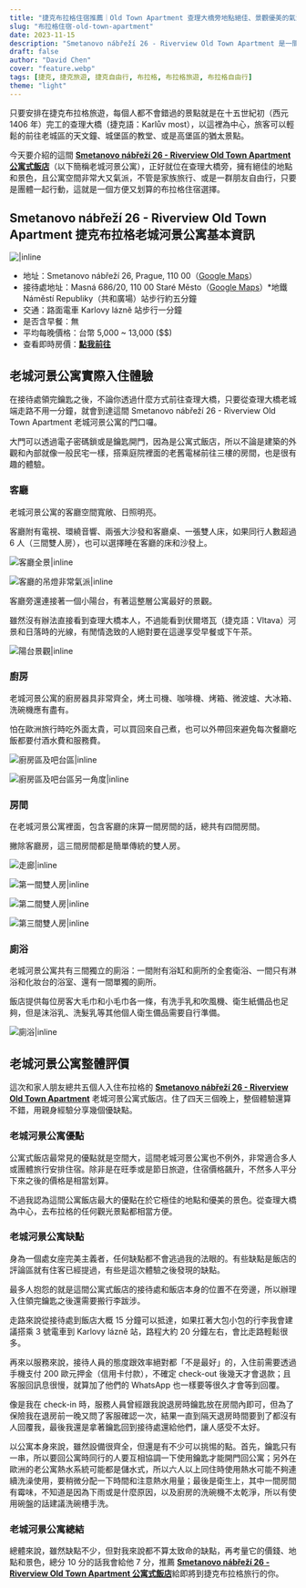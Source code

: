 ```yaml
---
title: "捷克布拉格住宿推薦｜Old Town Apartment 查理大橋旁地點絕佳、景觀優美的氣派公寓式住宿"
slug: "布拉格住宿-old-town-apartment"
date: 2023-11-15
description: "Smetanovo nábřeží 26 - Riverview Old Town Apartment 是一間位在布拉格查理大橋旁的公寓式住宿，非常適合小團體行動的旅客入住。"
draft: false
author: "David Chen"
cover: "feature.webp"
tags: [捷克, 捷克旅遊, 捷克自由行, 布拉格, 布拉格旅遊, 布拉格自由行]
theme: "light"
---
```


只要安排在捷克布拉格旅遊，每個人都不會錯過的景點就是在十五世紀初（西元 1406 年）完工的查理大橋（捷克語：Karlův most），以這裡為中心，旅客可以輕鬆的前往老城區的天文鐘、城堡區的教堂、或是高堡區的猶太景點。

今天要介紹的這間 [**Smetanovo nábřeží 26 - Riverview Old Town Apartment 公寓式飯店**](https://www.booking.com/hotel/cz/riverview-old-town-apartment.xt.html?aid=7956794&no_rooms=1&group_adults=2)（以下簡稱老城河景公寓），正好就位在查理大橋旁，擁有絕佳的地點和景色，且公寓空間非常大又氣派，不管是家族旅行、或是一群朋友自由行，只要是團體一起行動，這就是一個方便又划算的布拉格住宿選擇。

## Smetanovo nábřeží 26 - Riverview Old Town Apartment 捷克布拉格老城河景公寓基本資訊

![|inline](1.jpeg)

- 地址：Smetanovo nábřeží 26, Prague, 110 00（[Google Maps](https://www.google.com/maps/place/Smetanovo+n%C3%A1b%C5%99.+197%2F26,+110+00+Star%C3%A9+M%C4%9Bsto,+%E6%8D%B7%E5%85%8B/@50.0855374,14.4115792,17z/data=!3m1!4b1!4m6!3m5!1s0x470b94e58c0f2bef:0x80101d266595b34d!8m2!3d50.0855374!4d14.4141541!16s%2Fg%2F11jv73x1_y?entry=ttu)）
- 接待處地址：Masná 686/20, 110 00 Staré Město（[Google Maps](https://www.google.com/maps/place/Masn%C3%A1+686%2F20,+110+00+Star%C3%A9+M%C4%9Bsto,+%E6%8D%B7%E5%85%8B/@50.0896109,14.4232176,17z/data=!3m1!4b1!4m6!3m5!1s0x470b94ea150d48ed:0xb0a7b4d3c6817320!8m2!3d50.0896109!4d14.4257925!16s%2Fg%2F11csjhm6m7?authuser=1&entry=ttu)）*地鐵 Náměstí Republiky（共和廣場）站步行約五分鐘
- 交通：路面電車 Karlovy lázně 站步行一分鐘
- 是否含早餐：無
- 平均每晚價格：台幣 5,000 ~ 13,000 ($$)
- 查看即時房價：[**點我前往**](https://www.booking.com/hotel/cz/riverview-old-town-apartment.xt.html?aid=7956794&no_rooms=1&group_adults=2)

## 老城河景公寓實際入住體驗

在接待處領完鑰匙之後，不論你透過什麼方式前往查理大橋，只要從查理大橋老城端走路不用一分鐘，就會到達這間 Smetanovo nábřeží 26 - Riverview Old Town Apartment 老城河景公寓的門口囉。

大門可以透過電子密碼鎖或是鑰匙開門，因為是公寓式飯店，所以不論是建築的外觀和內部就像一般民宅一樣，搭乘庭院裡面的老舊電梯前往三樓的房間，也是很有趣的體驗。

### 客廳

老城河景公寓的客廳空間寬敞、日照明亮。

客廳附有電視、環繞音響、兩張大沙發和客廳桌、一張雙人床，如果同行人數超過 6 人（三間雙人房），也可以選擇睡在客廳的床和沙發上。

![客廳全景|inline](2.jpeg)

![客廳的吊燈非常氣派|inline](3.jpeg)

客廳旁還連接著一個小陽台，有著這整層公寓最好的景觀。

雖然沒有辦法直接看到查理大橋本人，不過能看到伏爾塔瓦（捷克語：Vltava）河景和日落時的光線，有閒情逸致的人絕對要在這邊享受早餐或下午茶。

![陽台景觀|inline](4.jpeg)

### 廚房

老城河景公寓的廚房器具非常齊全，烤土司機、咖啡機、烤箱、微波爐、大冰箱、洗碗機應有盡有。

怕在歐洲旅行時吃外面太貴，可以買回來自己煮，也可以外帶回來避免每次餐廳吃飯都要付酒水費和服務費。

![廚房區及吧台區|inline](5.jpeg)

![廚房區及吧台區另一角度|inline](6.jpeg)

### 房間

在老城河景公寓裡面，包含客廳的床算一間房間的話，總共有四間房間。

撇除客廳房，這三間房間都是簡單傳統的雙人房。

![走廊|inline](7.jpeg)

![第一間雙人房|inline](8.jpeg)

![第二間雙人房|inline](9.jpeg)

![第三間雙人房|inline](10.jpeg)

### 廁浴

老城河景公寓共有三間獨立的廁浴：一間附有浴缸和廁所的全套衛浴、一間只有淋浴和化妝台的浴室、還有一間單獨的廁所。

飯店提供每位房客大毛巾和小毛巾各一條，有洗手乳和吹風機、衛生紙備品也足夠，但是沫浴乳、洗髮乳等其他個人衛生備品需要自行準備。

![廁浴|inline](11.jpeg)

## 老城河景公寓整體評價

這次和家人朋友總共五個人入住布拉格的 [**Smetanovo nábřeží 26 - Riverview Old Town Apartment**](https://www.booking.com/hotel/cz/riverview-old-town-apartment.xt.html?aid=7956794&no_rooms=1&group_adults=2) 老城河景公寓式飯店。住了四天三個晚上，整個體驗還算不錯，用親身經驗分享幾個優缺點。

### 老城河景公寓優點

公寓式飯店最常見的優點就是空間大，這間老城河景公寓也不例外，非常適合多人或團體旅行安排住宿。除非是在旺季或是節日旅遊，住宿價格飆升，不然多人平分下來之後的價格是相當划算。

不過我認為這間公寓飯店最大的優點在於它極佳的地點和優美的景色。從查理大橋為中心，去布拉格的任何觀光景點都相當方便。

### 老城河景公寓缺點

身為一個處女座完美主義者，任何缺點都不會逃過我的法眼的。有些缺點是飯店的評論區就有住客已經提過，有些是這次體驗之後發現的缺點。

最多人抱怨的就是這間公寓式飯店的接待處和飯店本身的位置不在旁邊，所以辦理入住領完鑰匙之後還需要搬行李跋涉。

走路來說從接待處到飯店大概 15 分鐘可以抵達，如果扛著大包小包的行李我會建議搭乘 3 號電車到 Karlovy lázně 站，路程大約 20 分鐘左右，會比走路輕鬆很多。

<!-- 連結布拉格市區交通 -->

再來以服務來說，接待人員的態度跟效率絕對都「不是最好」的，入住前需要透過手機支付 200 歐元押金（信用卡付款），不確定 check-out 後幾天才會退款；且客服回訊息很慢，就算加了他們的 WhatsApp 也一樣要等很久才會等到回覆。

像是我在 check-in 時，服務人員曾經跟我說退房時鑰匙放在房間內即可，但為了保險我在退房前一晚又問了客服確認一次，結果一直到隔天退房時間要到了都沒有人回覆我，最後我還是拿著鑰匙回到接待處還給他們，讓人感受不太好。

以公寓本身來說，雖然設備很齊全，但還是有不少可以挑惕的點。首先，鑰匙只有一串，所以要回公寓時同行的人要互相協調一下使用鑰匙才能開門回公寓；另外在歐洲的老公寓熱水系統可能都是儲水式，所以六人以上同住時使用熱水可能不夠連續洗澡使用，要稍微分配一下時間和注意熱水用量；最後是衛生上，其中一間房間有霉味，不知道是因為下雨或是什麼原因，以及廚房的洗碗機不太乾淨，所以有使用碗盤的話建議洗碗槽手洗。

### 老城河景公寓總結

總體來說，雖然缺點不少，但對我來說都不算太致命的缺點，再考量它的價錢、地點和景色，總分 10 分的話我會給他 7 分，推薦 [**Smetanovo nábřeží 26 - Riverview Old Town Apartment 公寓式飯店**](https://www.booking.com/hotel/cz/riverview-old-town-apartment.xt.html?aid=7956794&no_rooms=1&group_adults=2)給即將到捷克布拉格旅行的你。